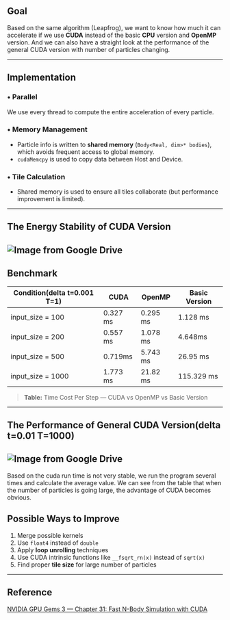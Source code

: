 ## **Goal**

Based on the same algorithm (Leapfrog), we want to know how much it can accelerate if we use **CUDA** instead of the basic **CPU** version and **OpenMP** version.
And we can also have a straight look at the performance of the general CUDA version  with number of particles changing.

---

## **Implementation**

### • Parallel
We use every thread to compute the entire acceleration of every particle.

### • Memory Management
- Particle info is written to **shared memory** (`Body<Real, dim>* bodies`), which avoids frequent access to global memory.
- `cudaMemcpy` is used to copy data between Host and Device.

### • Tile Calculation
- Shared memory is used to ensure all tiles collaborate (but performance improvement is limited).

---

## **The Energy Stability of CUDA Version**

![Image from Google Drive](https://drive.google.com/uc?export=view&id=1-zlwowYJMSbtBiSmmm2DctkPFi5_Eg6P)
---

## **Benchmark**


| Condition(delta t=0.001 T=1) | CUDA | OpenMP | Basic Version |
|----------|------|--------|---------------|
| input_size = 100 | 0.327 ms | 0.295 ms | 1.128 ms |
| input_size = 200 | 0.557 ms | 1.078 ms | 4.648ms |
| input_size = 500 | 0.719ms | 5.743 ms | 26.95 ms |
| input_size = 1000 | 1.773 ms | 21.82 ms | 115.329 ms |

> **Table:** Time Cost Per Step  — CUDA vs OpenMP vs Basic Version
---
## **The Performance of General CUDA Version(delta t=0.01 T=1000)**

![Image from Google Drive](https://drive.google.com/uc?export=view&id=10GW4k5xvE4f31hYeSNIj991mx1hqKWKi)
---
Based on the cuda run time is not very stable, we run the program several times and calculate the average value.
We can see from the table that when the number of particles is going large, the advantage of CUDA becomes obvious.
## **Possible Ways to Improve**

1. Merge possible kernels  
2. Use `float4` instead of `double`  
3. Apply **loop unrolling** techniques  
4. Use CUDA intrinsic functions like `__fsqrt_rn(x)` instead of `sqrt(x)`  
5. Find proper **tile size** for large number of particles  

---

## **Reference**

[NVIDIA GPU Gems 3 — Chapter 31: Fast N-Body Simulation with CUDA](https://developer.nvidia.com/gpugems/gpugems3/part-v-physics-simulation/chapter-31-fast-n-body-simulation-cuda)

